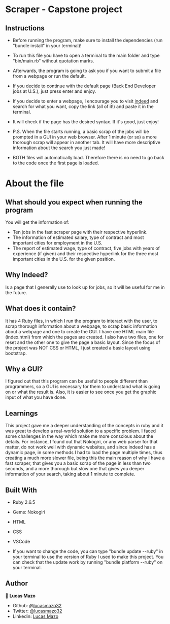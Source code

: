 # Scraper - Capstone project

## Instructions

- Before running the program, make sure to install the dependencies (run "bundle install" in your terminal)!

- To run this file you have to open a terminal to the main folder and type "bin/main.rb" without quotation marks.

- Afterwards, the program is going to ask you if you want to submit a file from a webpage or run the default.

- If you decide to continue with the default page (Back End Developer jobs at U.S.), just press enter and enjoy.

- If you decide to enter a webpage, I encourage you to visit [indeed](https://www.indeed.com/jobs?q=full+stack+developer&l=United+States) and search for what you want, copy the link (all of it!) and paste it in the terminal. 

- It will check if the page has the desired syntax. If it's good, just enjoy!

- P.S. When the file starts running, a basic scrap of the jobs will be prompted in a GUI in your web browser. After 1 minute (or so) a more thorough scrap will appear in another tab. It will have more descriptive information about the search you just made!

- BOTH files will automatically load. Therefore there is no need to go back to the code once the first page is loaded.

# About the file

## What should you expect when running the program

You will get the information of:

- Ten jobs in the fast scraper page with their respective hyperlink.
- The information of estimated salary, type of contract and most important cities for employment in the U.S.
- The report of estimated wage, type of contract, five jobs with years of experience (if given) and their respective hyperlink for the three most important cities in the U.S. for the given position.

## Why Indeed?

Is a page that I generally use to look up for jobs, so it will be useful for me in the future.

## What does it contain?

It has 4 Ruby files, in which I run the program to interact with the user, to scrap thorough information about a webpage, to scrap basic information about a webpage and one to create the GUI. I have one HTML main file (index.html) from which the pages are created. I also have two files, one for reset and the other one to give the page a basic layout. Since the focus of the project was NOT CSS or HTML, I just created a basic layout using bootstrap.

## Why a GUI?

I figured out that this program can be useful to people different than programmers, so a GUI is necessary for them to understand what is going on or what the result is. Also, it is easier to see once you get the graphic input of what you have done.

## Learnings

This project gave me a deeper understanding of the concepts in ruby and it was great to develop a real-world solution to a specific problem. I faced some challenges in the way which make me more conscious about the details. For instance, I found out that Nokogiri, or any web parser for that matter, do not work well with dynamic websites, and since indeed has a dynamic page, in some methods I had to load the page multiple times, thus creating a much more slower file, being this the main reason of why I have a fast scraper, that gives you a basic scrap of the page in less than two seconds, and a more thorough but slow one that gives you deeper information of your search, taking about 1 minute to complete.

## Built With

- Ruby 2.6.5
- Gems: Nokogiri
- HTML
- CSS
- VSCode

- If you want to change the code, you can type "bundle update --ruby" in your terminal to use the version of Ruby I used to make this project. You can check that the update work by running "bundle platform --ruby" on your terminal.

## Author

👤 **Lucas Mazo**
- Github: [@lucasmazo32](https://github.com/lucasmazo32)
- Twitter: [@lucasmazo32](https://twitter.com/lucasmazo32)
- Linkedin: [Lucas Mazo](https://www.linkedin.com/in/lucas-mazo-meza-55a65b159/)